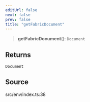 ```yaml
---
editUrl: false
next: false
prev: false
title: "getFabricDocument"
---
```


> **getFabricDocument**(): `Document`

## Returns

`Document`

## Source

src/env/index.ts:38
